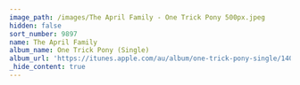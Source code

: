 ```yaml
---
image_path: /images/The April Family - One Trick Pony 500px.jpeg
hidden: false
sort_number: 9897
name: The April Family
album_name: One Trick Pony (Single)
album_url: 'https://itunes.apple.com/au/album/one-trick-pony-single/1405487614'
_hide_content: true
---
```



